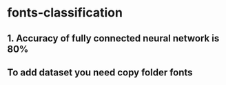 # fonts-classification
## 1. Accuracy of fully connected neural network is 80%
## To add dataset you need copy folder fonts